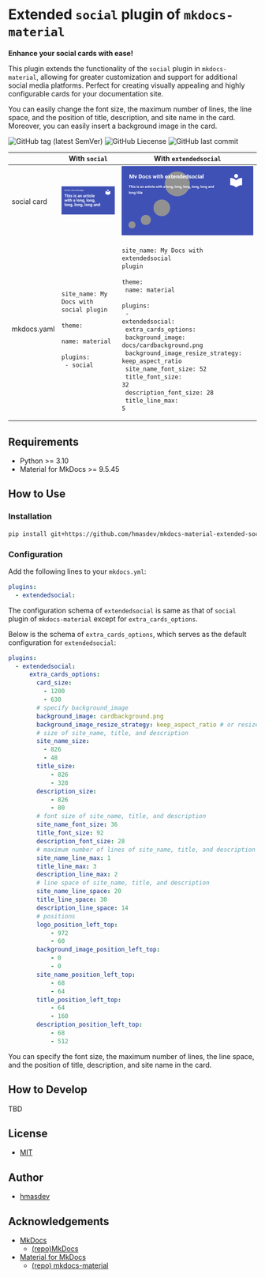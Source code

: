 # Extended `social` plugin of `mkdocs-material`

**Enhance your social cards with ease!**

This plugin extends the functionality of the `social` plugin in `mkdocs-material`, allowing for greater customization and support for additional social media platforms. Perfect for creating visually appealing and highly configurable cards for your documentation site.

You can easily change the font size, the maximum number of lines, the line space, and the position of title, description, and site name in the card. Moreover, you can easily insert a background image in the card.

![GitHub tag (latest SemVer)](https://img.shields.io/github/v/tag/hmasdev/mkdocs-material-extended-social-plugin?sort=semver)
![GitHub Liecense](https://img.shields.io/github/license/hmasdev/mkdocs-material-extended-social-plugin)
![GitHub last commit](https://img.shields.io/github/last-commit/hmasdev/mkdocs-material-extended-social-plugin)

||With `social`| With `extendedsocial`|
|---|---|---|
|social card|![social card example with `social`](./docs/longtitle_with_social.png)|![social card example with `extendedsocial`](./docs/longtitle_with_extended_social.png)|
|mkdocs.yaml|<pre><code>site_name: My Docs with social plugin<br><br>theme:<br>  name: material<br><br>plugins:<br>  - social<br></code></pre>|<pre><code>site_name: My Docs with extendedsocial plugin<br><br>theme:<br>  name: material<br><br>plugins:<br>  - extendedsocial:<br>      extra_cards_options:<br>        background_image: docs/cardbackground.png<br>        background_image_resize_strategy: keep_aspect_ratio<br>        site_name_font_size: 52<br>        title_font_size: 32<br>        description_font_size: 28<br>        title_line_max: 5<br></code></pre>|

## Requirements

- Python >= 3.10
- Material for MkDocs >= 9.5.45

## How to Use

### Installation

```bash
pip install git+https://github.com/hmasdev/mkdocs-material-extended-social-plugin
```

### Configuration

Add the following lines to your `mkdocs.yml`:

```yaml
plugins:
  - extendedsocial:
```

The configuration schema of `extendedsocial` is same as that of `social` plugin of `mkdocs-material` except for `extra_cards_options`.

Below is the schema of `extra_cards_options`, which serves as the default configuration for `extendedsocial`:

```yaml
plugins:
  - extendedsocial:
      extra_cards_options:
        card_size:
          - 1200
          - 630
        # specify background_image
        background_image: cardbackground.png
        background_image_resize_strategy: keep_aspect_ratio # or resize # keep_aspect_ratio is recommended
        # size of site_name, title, and description
        site_name_size:
          - 826
          - 48
        title_size:
            - 826
            - 328
        description_size:
            - 826
            - 80
        # font size of site_name, title, and description
        site_name_font_size: 36
        title_font_size: 92
        description_font_size: 28
        # maximum number of lines of site_name, title, and description
        site_name_line_max: 1
        title_line_max: 3
        description_line_max: 2
        # line space of site_name, title, and description
        site_name_line_space: 20
        title_line_space: 30
        description_line_space: 14
        # positions
        logo_position_left_top:
            - 972
            - 60
        background_image_position_left_top:
            - 0
            - 0
        site_name_position_left_top:
            - 68
            - 64
        title_position_left_top:
            - 64
            - 160
        description_position_left_top:
            - 68
            - 512
```

You can specify the font size, the maximum number of lines, the line space, and the position of title, description, and site name in the card.

## How to Develop

TBD

## License

- [MIT](LICENSE)

## Author

- [hmasdev](https://github.com/hmasdev)

## Acknowledgements

- [MkDocs](https://www.mkdocs.org/)
  - [(repo)MkDocs](https://github.com/mkdocs/mkdocs)
- [Material for MkDocs](https://squidfunk.github.io/mkdocs-material/)
  - [(repo) mkdocs-material](https://github.com/squidfunk/mkdocs-material)
